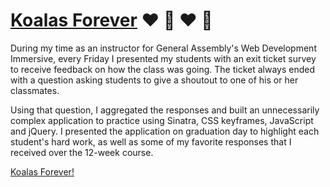 # [Koalas Forever](https://koalas-forever.herokuapp.com) :heart: :koala: :heart: :koala:

During my time as an instructor for General Assembly's Web Development Immersive, every Friday I presented my students with an exit ticket survey  to receive feedback on how the class was going. The ticket always ended with a question asking students to give a shoutout to one of his or her classmates.

Using that question, I aggregated the responses and built an unnecessarily complex application to practice using  Sinatra, CSS keyframes, JavaScript and jQuery. I presented the application on graduation day to highlight each student's hard work, as well as some of my favorite responses that I received over the 12-week course.

[Koalas Forever!](https://koalas-forever.herokuapp.com)
